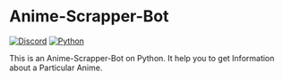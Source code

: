 # Anime-Scrapper-Bot

[![Discord](https://img.shields.io/discord/793691412864434226?color=blue&label=Discord&logo=Discord)](https://discord.gg/zcKNPcZHMu)  [![Python](https://img.shields.io/github/languages/top/D9292S/Anime-Scrapper-Bot?logo=Python)](https://r.search.yahoo.com/_ylt=AwrwSYxUglVgfAgAMSm7HAx.;_ylu=Y29sbwNzZzMEcG9zAzEEdnRpZAMEc2VjA3Ny/RV=2/RE=1616245460/RO=10/RU=https%3a%2f%2fwww.python.org%2fdownloads%2f/RK=2/RS=aQ0QCwOLGWeMWtIgfWs2j_G2z.I-)
 
This is an Anime-Scrapper-Bot on Python. It help you to get Information about a Particular Anime.
